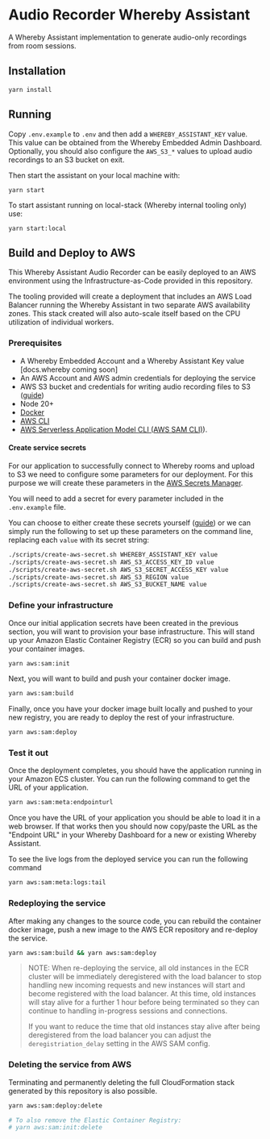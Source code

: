 # Audio Recorder Whereby Assistant

A Whereby Assistant implementation to generate audio-only recordings from room sessions.

## Installation

```
yarn install
```

## Running

Copy `.env.example` to `.env` and then add a `WHEREBY_ASSISTANT_KEY` value. This value can be obtained from the Whereby Embedded Admin Dashboard. Optionally, you should also configure the `AWS_S3_*` values to upload audio recordings to an S3 bucket on exit.

Then start the assistant on your local machine with:

```
yarn start
```

To start assistant running on local-stack (Whereby internal tooling only) use:

```
yarn start:local
```

## Build and Deploy to AWS

This Whereby Assistant Audio Recorder can be easily deployed to an AWS environment using the Infrastructure-as-Code provided in this repository.

The tooling provided will create a deployment that includes an AWS Load Balancer running the Whereby Assistant in two separate AWS availability zones. This stack created will also auto-scale itself based on the CPU utilization of individual workers.

### Prerequisites

* A Whereby Embedded Account and a Whereby Assistant Key value [docs.whereby coming soon]
* An AWS Account and AWS admin credentials for deploying the service
* AWS S3 bucket and credentials for writing audio recording files to S3 ([guide](https://whereby.com/blog/how-to-set-up-cloud-recording/))
* Node 20+
* [Docker](https://docs.docker.com/desktop/)
* [AWS CLI](https://docs.aws.amazon.com/cli/latest/userguide/getting-started-install.html)
* [AWS Serverless Application Model CLI (AWS SAM CLI)](https://docs.aws.amazon.com/serverless-application-model/latest/developerguide/install-sam-cli.html)).


#### Create service secrets

For our application to successfully connect to Whereby rooms and upload to S3 we need to configure some parameters for our deployment. For this purpose we will create these parameters in the [AWS Secrets Manager](https://aws.amazon.com/secrets-manager/).

You will need to add a secret for every parameter included in the `.env.example` file.

You can choose to either create these secrets yourself ([guide](https://docs.aws.amazon.com/secretsmanager/latest/userguide/create_secret.html)) or we can simply run the following to set up these parameters on the command line, replacing each `value` with its secret string:

```sh
./scripts/create-aws-secret.sh WHEREBY_ASSISTANT_KEY value
./scripts/create-aws-secret.sh AWS_S3_ACCESS_KEY_ID value
./scripts/create-aws-secret.sh AWS_S3_SECRET_ACCESS_KEY value
./scripts/create-aws-secret.sh AWS_S3_REGION value
./scripts/create-aws-secret.sh AWS_S3_BUCKET_NAME value
```

### Define your infrastructure

Once our initial application secrets have been created in the previous section, you will want to provision your base infrastructure. This will stand up your Amazon Elastic Container Registry (ECR) so you can build and push your container images.

```sh
yarn aws:sam:init
```

Next, you will want to build and push your container docker image.

```sh
yarn aws:sam:build
```

Finally, once you have your docker image built locally and pushed to your new registry, you are ready to deploy the rest of your infrastructure.

```sh
yarn aws:sam:deploy
```

### Test it out

Once the deployment completes, you should have the application running in your Amazon ECS cluster. You can run the following command to get the URL of your application.

```sh
yarn aws:sam:meta:endpointurl
```

Once you have the URL of your application you should be able to load it in a web browser. If that works then you should now copy/paste the URL as the "Endpoint URL" in your Whereby Dashboard for a new or existing Whereby Assistant.

To see the live logs from the deployed service you can run the following command

```sh
yarn aws:sam:meta:logs:tail
```

### Redeploying the service

After making any changes to the source code, you can rebuild the container docker image, push a new image to the AWS ECR repository and re-deploy the service.

```sh
yarn aws:sam:build && yarn aws:sam:deploy
```

> NOTE: When re-deploying the service, all old instances in the ECR cluster will be immediately deregistered with the load balancer to stop handling new incoming requests and new instances will start and become registered with the load balancer. At this time, old instances will stay alive for a further 1 hour before being terminated so they can continue to handling in-progress sessions and connections.
>
> If you want to reduce the time that old instances stay alive after being deregistered from the load balancer you can adjust the `deregistriation_delay` setting in the AWS SAM config.

### Deleting the service from AWS

Terminating and permanently deleting the full CloudFormation stack generated by this repository is also possible.

```sh
yarn aws:sam:deploy:delete

# To also remove the Elastic Container Registry:
# yarn aws:sam:init:delete
```
